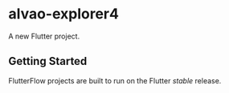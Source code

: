 # alvao-explorer4

A new Flutter project.

## Getting Started

FlutterFlow projects are built to run on the Flutter _stable_ release.
